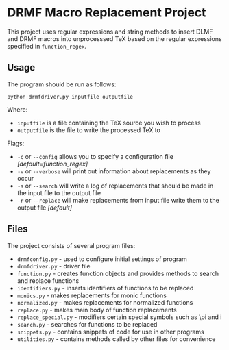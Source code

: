# DRMF Macro Replacement Project

This project uses regular expressions and string methods to insert DLMF and DRMF macros into unprocesssed TeX based on the regular expressions specified in `function_regex`.

## Usage

The program should be run as follows:
```
python drmfdriver.py inputfile outputfile
```
Where:
* `inputfile` is a file containing the TeX source you wish to process
* `outputfile` is the file to write the processed TeX to

Flags:
* `-c` or `--config` allows you to specify a configuration file *[default=function_regex]*
* `-v` or `--verbose` will print out information about replacements as they occur
* `-s` or `--search` will write a log of replacements that should be made in the input file to the output file
* `-r` or `--replace` will make replacements from input file write them to the output file *[default]*

## Files

The project consists of several program files:
* `drmfconfig.py`      - used to configure initial settings of program
* `drmfdriver.py`      - driver file
* `function.py`        - creates function objects and provides methods to search and replace functions
* `identifiers.py`     - inserts identifiers of functions to be replaced
* `monics.py`          - makes replacements for monic functions
* `normalized.py`      - makes replacements for normalized functions
* `replace.py`         - makes main body of function replacements
* `replace_special.py` - modifiers certain special symbols such as \pi and i
* `search.py`          - searches for functions to be replaced
* `snippets.py`        - contains snippets of code for use in other programs
* `utilities.py`       - contains methods called by other files for convenience

